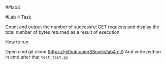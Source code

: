 ##lab4

#Lab 4 Task

 Count and output the number of successful GET requests and display the total number of bytes returned as a result of execution

How to run

Open cmd
git clone (https://github.com/SSovile/lab4.git)
And write python in cmd after that `test_test.py`